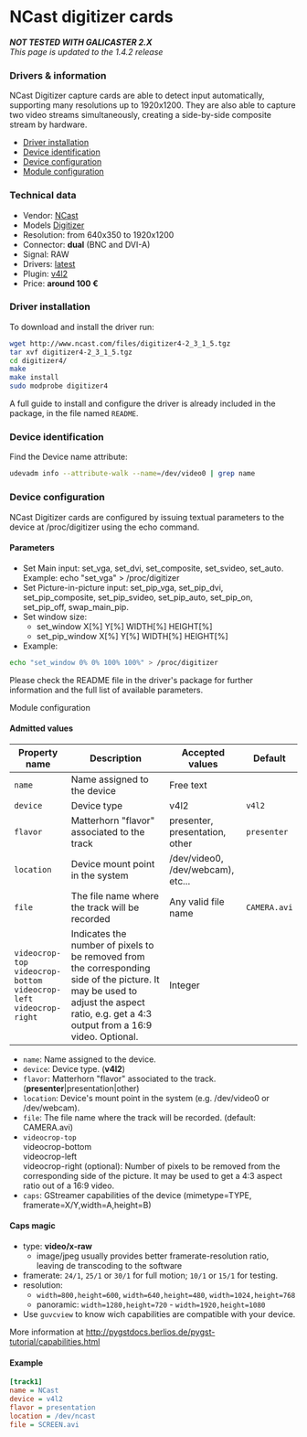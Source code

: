 
NCast digitizer cards
=====================

**_NOT TESTED WITH GALICASTER 2.X_**  
*This page is updated to the 1.4.2 release*

### Drivers & information
NCast Digitizer capture cards are able to detect input automatically, supporting many resolutions up to 1920x1200. They are also able to capture two video streams simultaneously, creating a side-by-side composite stream by hardware.

* [Driver installation](#driver-installation)
* [Device identification](#device-identification)
* [Device configuration](#device-configuration)
* [Module configuration](#module-configuration)

### Technical data
* Vendor: [NCast](http://www.ncast.com/)
* Models [Digitizer](http://www.ncast.com/pdf/NCast-UG-DigitizerCard2.pdf)
* Resolution: from 640x350 to 1920x1200
* Connector: **dual** (BNC and DVI-A)
* Signal: RAW
* Drivers: [latest](http://www.ncast.com/files/digitizer4-2_3_1_5.tgz)
* Plugin: [v4l2](../V4L2.md)
* Price: **around 100 €**


### Driver installation
To download and install the driver run:
```bash
wget http://www.ncast.com/files/digitizer4-2_3_1_5.tgz
tar xvf digitizer4-2_3_1_5.tgz
cd digitizer4/
make
make install
sudo modprobe digitizer4
```

A full guide to install and configure the driver is already included in the package, in the file named `README`.

### Device identification
Find the Device name attribute:
```bash
udevadm info --attribute-walk --name=/dev/video0 | grep name
```

### Device configuration
NCast Digitizer cards are configured by issuing textual parameters to the device at /proc/digitizer using the echo command.

#### Parameters

* Set Main input: set_vga, set_dvi, set_composite, set_svideo, set_auto. Example:
echo "set_vga" > /proc/digitizer
* Set Picture-in-picture input: set_pip_vga, set_pip_dvi, set_pip_composite, set_pip_svideo, set_pip_auto, set_pip_on, set_pip_off, swap_main_pip.
* Set window size:
  * set_window X[%] Y[%] WIDTH[%] HEIGHT[%]
  * set_pip_window X[%] Y[%] WIDTH[%] HEIGHT[%]
* Example:
```bash
echo "set_window 0% 0% 100% 100%" > /proc/digitizer
```

Please check the README file in the driver's package for further information and the full list of available parameters.

Module configuration
#### Admitted values

| Property name | Description | Accepted values | Default |
|---------------|-------------|-----------------|---------|
| `name` | Name assigned to the device | Free text ||
| `device` | Device type | v4l2 | `v4l2` |
| `flavor` | Matterhorn "flavor" associated to the track | presenter, presentation, other | `presenter` |
| `location` | Device mount point in the system | /dev/video0, /dev/webcam), etc... ||
| `file` | The file name where the track will be recorded | Any valid file name | `CAMERA.avi` |
| `videocrop-top`<br>`videocrop-bottom`<br>`videocrop-left`<br>`videocrop-right` | Indicates the number of pixels to be removed from the corresponding side of the picture. It may be used to adjust the aspect ratio, e.g. get a 4:3 output from a 16:9 video. Optional. | Integer ||

* `name`: Name assigned to the device.
* `device`: Device type. (**v4l2**)
* `flavor`: Matterhorn "flavor" associated to the track. (**presenter**|presentation|other)
* `location`: Device's mount point in the system (e.g. /dev/video0 or /dev/webcam).
* `file`: The file name where the track will be recorded. (default: CAMERA.avi)
* `videocrop-top`  
  videocrop-bottom  
  videocrop-left  
  videocrop-right (optional): Number of pixels to be removed from the corresponding side of the picture. It may be used to get a 4:3 aspect ratio out of a 16:9 video.
* `caps`: GStreamer capabilities of the device (mimetype=TYPE, framerate=X/Y,width=A,height=B)

#### Caps magic
* type: **video/x-raw**
  * image/jpeg usually provides better framerate-resolution ratio, leaving de transcoding to the software
* framerate: `24/1`, `25/1` or `30/1` for full motion; `10/1` or `15/1` for testing.
* resolution:
  * `width=800,height=600`, `width=640,height=480`, `width=1024,height=768`
  * panoramic: `width=1280,height=720` - `width=1920,height=1080`
* Use `guvcview` to know wich capabilities are compatible with your device.

More information at http://pygstdocs.berlios.de/pygst-tutorial/capabilities.html

#### Example
```ini
[track1]
name = NCast
device = v4l2
flavor = presentation
location = /dev/ncast
file = SCREEN.avi
```
